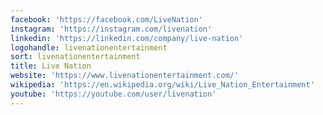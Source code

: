 ```yaml
---
facebook: 'https://facebook.com/LiveNation'
instagram: 'https://instagram.com/livenation'
linkedin: 'https://linkedin.com/company/live-nation'
logohandle: livenationentertainment
sort: livenationentertainment
title: Live Nation
website: 'https://www.livenationentertainment.com/'
wikipedia: 'https://en.wikipedia.org/wiki/Live_Nation_Entertainment'
youtube: 'https://youtube.com/user/livenation'
---
```

